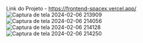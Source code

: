 Link do Projeto - https://frontend-spacex.vercel.app/
![Captura de tela 2024-02-06 213909](https://github.com/jairohneto/frontend-spacex/assets/101524174/150552da-95bd-4d1d-9e90-8095e1c0a28b)
![Captura de tela 2024-02-06 214056](https://github.com/jairohneto/frontend-spacex/assets/101524174/f32e5dc7-9d72-4f30-b220-797747b84763)
![Captura de tela 2024-02-06 214128](https://github.com/jairohneto/frontend-spacex/assets/101524174/e6a52ced-4014-4ab6-ae17-6e5c0520f9c0)
![Captura de tela 2024-02-06 214250](https://github.com/jairohneto/frontend-spacex/assets/101524174/3910b1fe-e40e-44c0-9488-781efdffc7c6)
